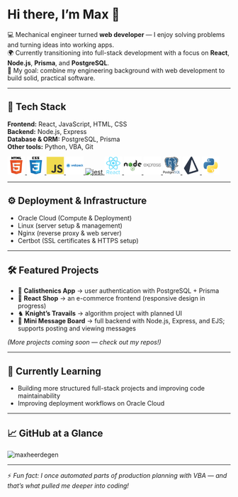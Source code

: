 # Hi there, I’m Max 👋  

💻 Mechanical engineer turned **web developer** — I enjoy solving problems and turning ideas into working apps.  
🌍 Currently transitioning into full-stack development with a focus on **React**, **Node.js**, **Prisma**, and **PostgreSQL**.  
🎯 My goal: combine my engineering background with web development to build solid, practical software. 

---

## 🚀 Tech Stack  

**Frontend:** React, JavaScript, HTML, CSS  
**Backend:** Node.js, Express  
**Database & ORM:** PostgreSQL, Prisma  
**Other tools:** Python, VBA, Git  

<p align="left"> 
  <a href="https://www.w3.org/html/" target="_blank" rel="noreferrer"> 
    <img src="https://raw.githubusercontent.com/devicons/devicon/master/icons/html5/html5-original-wordmark.svg" alt="html5" width="40" height="40"/> 
  </a> 
  <a href="https://www.w3schools.com/css/" target="_blank" rel="noreferrer"> 
    <img src="https://raw.githubusercontent.com/devicons/devicon/master/icons/css3/css3-original-wordmark.svg" alt="css3" width="40" height="40"/> 
  </a> 
  <a href="https://developer.mozilla.org/en-US/docs/Web/JavaScript" target="_blank" rel="noreferrer"> 
    <img src="https://raw.githubusercontent.com/devicons/devicon/master/icons/javascript/javascript-original.svg" alt="javascript" width="40" height="40"/> 
  </a> 
  <a href="https://webpack.js.org" target="_blank" rel="noreferrer"> 
    <img src="https://raw.githubusercontent.com/devicons/devicon/d00d0969292a6569d45b06d3f350f463a0107b0d/icons/webpack/webpack-original-wordmark.svg" alt="webpack" width="40" height="40"/> 
  </a>
  <a href="https://jestjs.io" target="_blank" rel="noreferrer"> 
    <img src="https://www.vectorlogo.zone/logos/jestjsio/jestjsio-icon.svg" alt="jest" width="40" height="40"/> 
  </a>
  <a href="https://reactjs.org/" target="_blank" rel="noreferrer"> 
    <img src="https://raw.githubusercontent.com/devicons/devicon/master/icons/react/react-original-wordmark.svg" alt="react" width="40" height="40"/> 
  </a>
  <a href="https://nodejs.org" target="_blank" rel="noreferrer"> 
    <img src="https://raw.githubusercontent.com/devicons/devicon/master/icons/nodejs/nodejs-original-wordmark.svg" alt="nodejs" width="40" height="40"/> 
  </a>
  <a href="https://expressjs.com" target="_blank" rel="noreferrer"> 
    <img src="https://raw.githubusercontent.com/devicons/devicon/master/icons/express/express-original-wordmark.svg" alt="express" width="40" height="40"/> 
  </a>
  <a href="https://www.postgresql.org" target="_blank" rel="noreferrer"> 
    <img src="https://raw.githubusercontent.com/devicons/devicon/master/icons/postgresql/postgresql-original-wordmark.svg" alt="postgresql" width="40" height="40"/> 
  </a>
  <a href="https://www.prisma.io/" target="_blank" rel="noreferrer">
    <img src="https://raw.githubusercontent.com/devicons/devicon/master/icons/prisma/prisma-original.svg" alt="prisma" width="40" height="40"/>
  </a>
  <a href="https://www.python.org" target="_blank" rel="noreferrer"> 
    <img src="https://raw.githubusercontent.com/devicons/devicon/master/icons/python/python-original.svg" alt="python" width="40" height="40"/> 
  </a>
</p>


---

## ⚙️ Deployment & Infrastructure  

- Oracle Cloud (Compute & Deployment)  
- Linux (server setup & management)  
- Nginx (reverse proxy & web server)  
- Certbot (SSL certificates & HTTPS setup)  

---

## 🛠 Featured Projects  

- 💪 **Calisthenics App** → user authentication with PostgreSQL + Prisma  
- 🛒 **React Shop** → an e-commerce frontend (responsive design in progress)  
- ♞ **Knight’s Travails** → algorithm project with planned UI  
- 💬 **Mini Message Board** → full backend with Node.js, Express, and EJS; supports posting and viewing messages  

*(More projects coming soon — check out my repos!)*  

---

## 🌱 Currently Learning  

- Building more structured full-stack projects and improving code maintainability
- Improving deployment workflows on Oracle Cloud

---

## 📈 GitHub at a Glance  

<p><img align="center" src="https://github-readme-stats.vercel.app/api/top-langs?username=maxheerdegen&show_icons=true&locale=en&layout=compact" alt="maxheerdegen" /></p>

---

⚡ *Fun fact: I once automated parts of production planning with VBA — and that’s what pulled me deeper into coding!*

<!--
**maxheerdegen/maxheerdegen** is a ✨ _special_ ✨ repository because its `README.md` (this file) appears on your GitHub profile.

Here are some ideas to get you started:

- 🔭 I’m currently working on ...
- 🌱 I’m currently learning ...
- 👯 I’m looking to collaborate on ...
- 🤔 I’m looking for help with ...
- 💬 Ask me about ...
- 📫 How to reach me: ...
- 😄 Pronouns: ...
- ⚡ Fun fact: ...
-->
